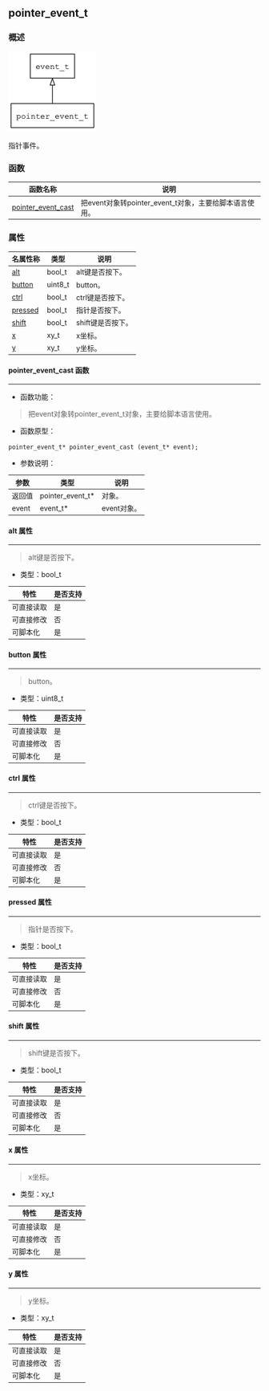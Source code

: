 ## pointer\_event\_t
### 概述
![image](images/pointer_event_t_0.png)

 指针事件。

### 函数
<p id="pointer_event_t_methods">

| 函数名称 | 说明 | 
| -------- | ------------ | 
| <a href="#pointer_event_t_pointer_event_cast">pointer\_event\_cast</a> | 把event对象转pointer_event_t对象，主要给脚本语言使用。 |
### 属性
<p id="pointer_event_t_properties">

| 名属性称 | 类型 | 说明 | 
| -------- | ----- | ------------ | 
| <a href="#pointer_event_t_alt">alt</a> | bool\_t | alt键是否按下。 |
| <a href="#pointer_event_t_button">button</a> | uint8\_t | button。 |
| <a href="#pointer_event_t_ctrl">ctrl</a> | bool\_t | ctrl键是否按下。 |
| <a href="#pointer_event_t_pressed">pressed</a> | bool\_t | 指针是否按下。 |
| <a href="#pointer_event_t_shift">shift</a> | bool\_t | shift键是否按下。 |
| <a href="#pointer_event_t_x">x</a> | xy\_t | x坐标。 |
| <a href="#pointer_event_t_y">y</a> | xy\_t | y坐标。 |
#### pointer\_event\_cast 函数
-----------------------

* 函数功能：

> <p id="pointer_event_t_pointer_event_cast"> 把event对象转pointer_event_t对象，主要给脚本语言使用。




* 函数原型：

```
pointer_event_t* pointer_event_cast (event_t* event);
```

* 参数说明：

| 参数 | 类型 | 说明 |
| -------- | ----- | --------- |
| 返回值 | pointer\_event\_t* | 对象。 |
| event | event\_t* | event对象。 |
#### alt 属性
-----------------------
> <p id="pointer_event_t_alt"> alt键是否按下。



* 类型：bool\_t

| 特性 | 是否支持 |
| -------- | ----- |
| 可直接读取 | 是 |
| 可直接修改 | 否 |
| 可脚本化   | 是 |
#### button 属性
-----------------------
> <p id="pointer_event_t_button"> button。



* 类型：uint8\_t

| 特性 | 是否支持 |
| -------- | ----- |
| 可直接读取 | 是 |
| 可直接修改 | 否 |
| 可脚本化   | 是 |
#### ctrl 属性
-----------------------
> <p id="pointer_event_t_ctrl"> ctrl键是否按下。



* 类型：bool\_t

| 特性 | 是否支持 |
| -------- | ----- |
| 可直接读取 | 是 |
| 可直接修改 | 否 |
| 可脚本化   | 是 |
#### pressed 属性
-----------------------
> <p id="pointer_event_t_pressed"> 指针是否按下。



* 类型：bool\_t

| 特性 | 是否支持 |
| -------- | ----- |
| 可直接读取 | 是 |
| 可直接修改 | 否 |
| 可脚本化   | 是 |
#### shift 属性
-----------------------
> <p id="pointer_event_t_shift"> shift键是否按下。



* 类型：bool\_t

| 特性 | 是否支持 |
| -------- | ----- |
| 可直接读取 | 是 |
| 可直接修改 | 否 |
| 可脚本化   | 是 |
#### x 属性
-----------------------
> <p id="pointer_event_t_x"> x坐标。



* 类型：xy\_t

| 特性 | 是否支持 |
| -------- | ----- |
| 可直接读取 | 是 |
| 可直接修改 | 否 |
| 可脚本化   | 是 |
#### y 属性
-----------------------
> <p id="pointer_event_t_y"> y坐标。



* 类型：xy\_t

| 特性 | 是否支持 |
| -------- | ----- |
| 可直接读取 | 是 |
| 可直接修改 | 否 |
| 可脚本化   | 是 |
